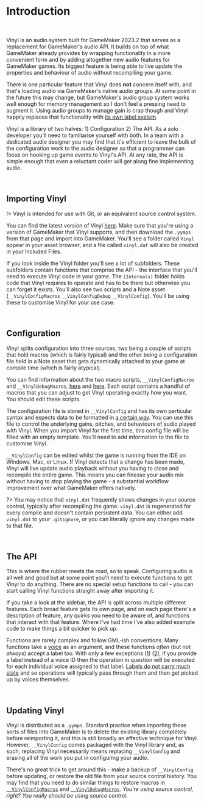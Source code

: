 # Introduction

&nbsp;

Vinyl is an audio system built for GameMaker 2023.2 that serves as a replacement for GameMaker's audio API. It builds on top of what GameMaker already provides by wrapping functionality in a more convenient form and by adding altogether new audio features for GameMaker games. Its biggest feature is being able to live update the properties and behaviour of audio without recompiling your game.

There is one particular feature that Vinyl does **not** concern itself with, and that's loading audio via GameMaker's native audio groups. At some point in the future this may change, but GameMaker's audio group system works well enough for memory management so I don't feel a pressing need to augment it. Using audio groups to manage gain is crap though and Vinyl happily replaces that functionality with [its own label system](Labels).

Vinyl is a library of two halves: 1) Configuration 2) The API. As a solo developer you'll need to familiarise yourself with both. In a team with a dedicated audio designer you may find that it's efficient to leave the bulk of the configuration work to the audio designer so that a programmer can focus on hooking up game events to Vinyl's API. At any rate, the API is simple enough that even a reluctant coder will get along fine implementing audio.

&nbsp;

## Importing Vinyl

!> Vinyl is intended for use with Git, or an equivalent source control system.

You can find the latest version of Vinyl [here](https://github.com/JujuAdams/Vinyl/releases). Make sure that you're using a version of GameMaker that Vinyl supports, and then download the `.yymps` from that page and import into GameMaker. You'll see a folder called `Vinyl` appear in your asset browser, and a file called `vinyl.dat` will also be created in your Included Files.

If you look inside the Vinyl folder you'll see a lot of subfolders. These subfolders contain functions that comprise the API - the interface that you'll need to execute Vinyl code in your game. The `(Internals)` folder holds code that Vinyl requires to operate and has to be there but otherwise you can forget it exists. You'll also see two scripts and a Note asset (`__VinylConfigMacros` `__VinylConfigDebug` `__VinylConfig`). You'll be using these to customise Vinyl for your use case.

&nbsp;

## Configuration

Vinyl splits configuration into three sources, two being a couple of scripts that hold macros (which is fairly typical) and the other being a configuration file held in a Note asset that gets dynamically attached to your game at compile time (which is fairly atypical).

You can find information about the two macro scripts, `__VinylConfigMacros` and `__VinylDebugMacros`, [here](Config-Macros) and [here](Debug-Macros). Each script contains a handful of macros that you can adjust to get Vinyl operating exactly how you want. You should edit these scripts.

The configuration file is stored in `__VinylConfig` and has its own particular syntax and expects data to be formatted in [a certain way](Config-File). You can use this file to control the underlying gains, pitches, and behaviours of audio played with Vinyl. When you import Vinyl for the first time, this config file will be filled with an empty template. You'll need to add information to the file to customise Vinyl.

`__VinylConfig` can be edited whilst the game is running from the IDE on Windows, Mac, or Linux. If Vinyl detects that a change has been made, Vinyl will live update audio playback without you having to close and recompile the entire game. This means you can finesse your audio mix without having to stop playing the game - a substantial workflow improvement over what GameMaker offers natively.

?> You may notice that `vinyl.dat` frequently shows changes in your source control, typically after recompiling the game. `vinyl.dat` is regenerated for every compile and doesn't contain persistent data. You can either add `vinyl.dat` to your `.gitignore`, or you can literally ignore any changes made to that file.

&nbsp;

## The API

This is where the rubber meets the road, so to speak. Configuring audio is all well and good but at some point you'll need to execute functions to get Vinyl to do anything. There are no special setup functions to call - you can start calling Vinyl functions straight away after importing it.

If you take a look at the sidebar, the API is split across multiple different features. Each broad feature gets its own page, and on each page there's a description of feature, any quirks you need to be aware of, and functions that interact with that feature. Where I've had time I've also added example code to make things a bit quicker to pick up.

Functions are rarely complex and follow GML-ish conventions. Many functions take a [voice](Voices) as an argument, and these functions *often* (but not *always*) accept a label too. With only a few exceptions ([1](Gain)) ([2](Pitch)), if you provide a label instead of a voice ID then the operation in question will be executed for each individual voice assigned to that label. [Labels do not carry much state](State) and so operations will typically pass through them and then get picked up by voices themselves.

&nbsp;

## Updating Vinyl

Vinyl is distributed as a `.yymps`. Standard practice when importing these sorts of files into GameMaker is to delete the existing library completely before reimporting it, and this is still broadly an effective technique for Vinyl. However, `__VinylConfig` comes packaged with the Vinyl library and, as such, replacing Vinyl necessarily means replacing `__VinylConfig` and erasing all of the work you put in configuring your audio.

There's no great trick to get around this - make a backup of `__VinylConfig` before updating, or restore the old file from your source control history. You may find that you need to do similar things to restore macros in [`__VinylConfigMacros`](Config-Macros) and [`__VinylDebugMacros`](Debug-Macros). *You're using source control, right? You really should be using source control.*
